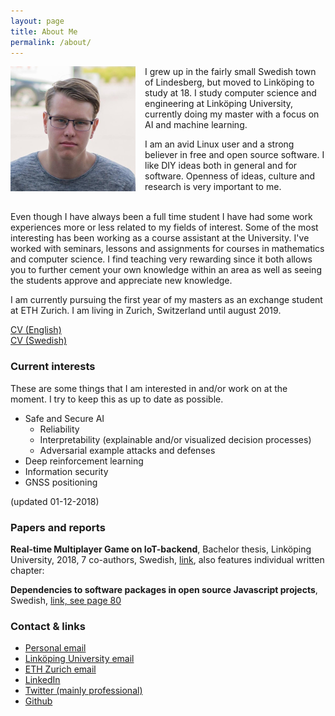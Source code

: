 ```yaml
---
layout: page
title: About Me
permalink: /about/
---
```


<img src="/assets/me.jpg" width="200" style="float: left; padding-right: 15px;">
I grew up in the fairly small Swedish town of Lindesberg, but moved to Linköping to study at 18. I study computer science and engineering at Linköping University, currently doing my master with a focus on AI and machine learning.

I am an avid Linux user and a strong believer in free and open source software. I like DIY ideas both in general and for software. Openness of ideas, culture and research is very important to me.

<br>
Even though I have always been a full time student I have had some work experiences more or less related to my fields of interest. Some of the most interesting has been working as a course assistant at the University. I've worked with seminars, lessons and assignments for courses in mathematics and computer science. I find teaching very rewarding since it both allows you to further cement your own knowledge within an area as well as seeing the students approve and appreciate new knowledge.

I am currently pursuing the first year of my masters as an exchange student at ETH Zurich. I am living in Zurich, Switzerland until august 2019.

[CV (English)](https://joeloskarsson.github.io/CV/CV_english.pdf)<br>
[CV (Swedish)](https://joeloskarsson.github.io/CV/CV_swedish.pdf)

### Current interests
These are some things that I am interested in and/or work on at the moment. I try to keep this as up to date as possible.

* Safe and Secure AI
    * Reliability
    * Interpretability (explainable and/or visualized decision processes)
    * Adversarial example attacks and defenses
* Deep reinforcement learning
* Information security
* GNSS positioning

(updated 01-12-2018)

### Papers and reports
**Real-time Multiplayer Game on IoT-backend**, Bachelor thesis, Linköping University, 2018, 7 co-authors, Swedish, [link](http://urn.kb.se/resolve?urn=urn:nbn:se:liu:diva-149042), also features individual written chapter:

**Dependencies to software packages in open source Javascript projects**, Swedish, [link, see page 80](http://urn.kb.se/resolve?urn=urn:nbn:se:liu:diva-149042)

### Contact & links
* [Personal email](mailto:joel.oskarsson@outlook.com)
* [Linköping University email](mailto:joeos014@student.liu.se)
* [ETH Zurich email](mailto:ojoel@student.ethz.ch)
* [LinkedIn](https://linkedin.com/in/joel-oskarsson/)
* [Twitter (mainly professional)](https://twitter.com/joel_oskarsson)
* [Github](https://github.com/joelnir)
